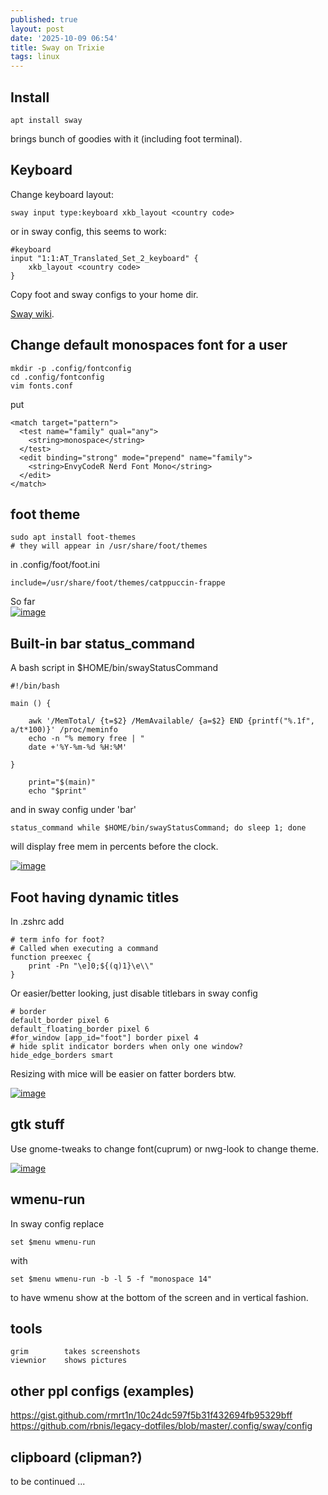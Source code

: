 ```yaml
---
published: true
layout: post
date: '2025-10-09 06:54'
title: Sway on Trixie
tags: linux
---
```

## Install

    apt install sway

brings bunch of goodies with it (including foot terminal).

## Keyboard

Change keyboard layout:

    sway input type:keyboard xkb_layout <country code>

or in sway config, this seems to work:

    #keyboard
    input "1:1:AT_Translated_Set_2_keyboard" {
        xkb_layout <country code>
    }

Copy foot and sway configs to your home dir. 

[Sway wiki](https://github.com/swaywm/sway/wiki).

## Change default monospaces font for a user

    mkdir -p .config/fontconfig
    cd .config/fontconfig
    vim fonts.conf

put

    <match target="pattern">
      <test name="family" qual="any">
        <string>monospace</string>
      </test>
      <edit binding="strong" mode="prepend" name="family">
        <string>EnvyCodeR Nerd Font Mono</string>
      </edit>
    </match>

## foot theme

    sudo apt install foot-themes
    # they will appear in /usr/share/foot/themes

in .config/foot/foot.ini

    include=/usr/share/foot/themes/catppuccin-frappe

So far  
<a href="https://images2.imgbox.com/56/55/I9AVxc0S_o.png" target="_blank"><img src="https://thumbs2.imgbox.com/56/55/I9AVxc0S_t.png" alt="image"></a>

## Built-in bar status_command

A bash script in $HOME/bin/swayStatusCommand

    #!/bin/bash

    main () {

        awk '/MemTotal/ {t=$2} /MemAvailable/ {a=$2} END {printf("%.1f", a/t*100)}' /proc/meminfo
        echo -n "% memory free | "
        date +'%Y-%m-%d %H:%M'

    }

        print="$(main)"
        echo "$print"

and in sway config under 'bar'

    status_command while $HOME/bin/swayStatusCommand; do sleep 1; done
    
will display free mem in percents before the clock.

<a href="https://images2.imgbox.com/0e/6e/rKwaVBzM_o.png" target="_blank"><img src="https://thumbs2.imgbox.com/9a/bd/Axws0ppz_t.png" alt="image"></a> 

## Foot having dynamic titles

In .zshrc add

    # term info for foot?
    # Called when executing a command
    function preexec {
        print -Pn "\e]0;${(q)1}\e\\"
    }

Or easier/better looking, just disable titlebars in sway config

    # border
    default_border pixel 6
    default_floating_border pixel 6
    #for_window [app_id="foot"] border pixel 4
    # hide split indicator borders when only one window?
    hide_edge_borders smart


Resizing with mice will be easier on fatter borders btw.

<a href="https://images2.imgbox.com/5c/35/A1ObKpXE_o.png" target="_blank"><img src="https://thumbs2.imgbox.com/5c/35/A1ObKpXE_t.png" alt="image"></a>

## gtk stuff

Use gnome-tweaks to change font(cuprum) or nwg-look to change theme.

<a href="https://images2.imgbox.com/62/77/F4aSRltJ_o.png" target="_blank"><img src="https://thumbs2.imgbox.com/62/77/F4aSRltJ_t.png" alt="image"></a>

## wmenu-run

In sway config replace 

    set $menu wmenu-run

with 

    set $menu wmenu-run -b -l 5 -f "monospace 14"

to have wmenu show at the bottom of the screen and in vertical fashion.

## tools

    grim        takes screenshots
    viewnior    shows pictures

## other ppl configs (examples)
<https://gist.github.com/rmrt1n/10c24dc597f5b31f432694fb95329bff>  
<https://github.com/rbnis/legacy-dotfiles/blob/master/.config/sway/config>

## clipboard (clipman?)

to be continued ...
